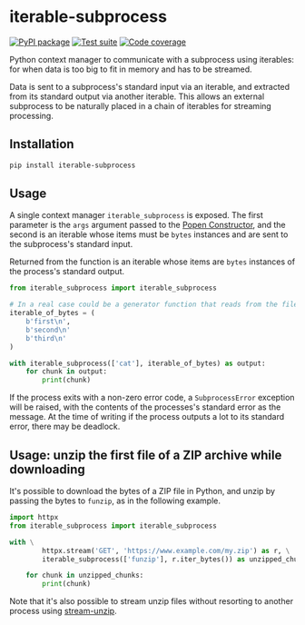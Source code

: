 # iterable-subprocess

[![PyPI package](https://img.shields.io/pypi/v/iterable-subprocess?label=PyPI%20package&color=%234c1)](https://pypi.org/project/iterable-subprocess/) [![Test suite](https://img.shields.io/github/actions/workflow/status/uktrade/iterable-subprocess/test.yml?label=Test%20suite)](https://github.com/uktrade/iterable-subprocess/actions/workflows/test.yml) [![Code coverage](https://img.shields.io/codecov/c/github/uktrade/iterable-subprocess?label=Code%20coverage)](https://app.codecov.io/gh/uktrade/iterable-subprocess)

Python context manager to communicate with a subprocess using iterables: for when data is too big to fit in memory and has to be streamed.

Data is sent to a subprocess's standard input via an iterable, and extracted from its standard output via another iterable. This allows an external subprocess to be naturally placed in a chain of iterables for streaming processing.


## Installation

```bash
pip install iterable-subprocess
```


## Usage

A single context manager `iterable_subprocess` is exposed. The first parameter is the `args` argument passed to the [Popen Constructor](https://docs.python.org/3/library/subprocess.html#popen-constructor), and the second is an iterable whose items must be `bytes` instances and are sent to the subprocess's standard input.

Returned from the function is an iterable whose items are `bytes` instances of the process's standard output.

```python
from iterable_subprocess import iterable_subprocess

# In a real case could be a generator function that reads from the filesystem or the network
iterable_of_bytes = (
    b'first\n',
    b'second\n'
    b'third\n'
)

with iterable_subprocess(['cat'], iterable_of_bytes) as output:
    for chunk in output:
        print(chunk)
```

If the process exits with a non-zero error code, a `SubprocessError` exception will be raised, with the contents of the processes's standard error as the message. At the time of writing if the process outputs a lot to its standard error, there may be deadlock.


## Usage: unzip the first file of a ZIP archive while downloading

It's possible to download the bytes of a ZIP file in Python, and unzip by passing the bytes to `funzip`, as in the following example.

```python
import httpx
from iterable_subprocess import iterable_subprocess

with \
        httpx.stream('GET', 'https://www.example.com/my.zip') as r, \
        iterable_subprocess(['funzip'], r.iter_bytes()) as unzipped_chunks:

    for chunk in unzipped_chunks:
        print(chunk)
```

Note that it's also possible to stream unzip files without resorting to another process using [stream-unzip](https://github.com/uktrade/stream-unzip).
